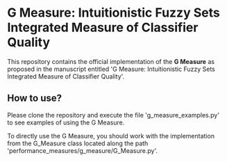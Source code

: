 <h1>G Measure: Intuitionistic Fuzzy Sets Integrated Measure of Classifier Quality</h1>

This repository contains the official implementation of the <b>G Measure</b> as proposed in the manuscript entitled 'G Measure: Intuitionistic Fuzzy Sets Integrated Measure of Classifier Quality'.

<h2>How to use?</h2>

Please clone the repository and execute the file 'g_measure_examples.py' to see examples of using the G Measure.

To directly use the G Measure, you should work with the implementation from the G_Measure class located along the path 'performance_measures/g_measure/G_Measure.py'.
